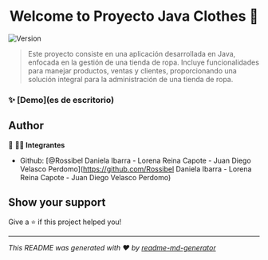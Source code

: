 <h1 align="center">Welcome to Proyecto Java Clothes 👋</h1>
<p>
  <img alt="Version" src="https://img.shields.io/badge/version-1.2-blue.svg?cacheSeconds=2592000" />
</p>

> Este proyecto consiste en una aplicación desarrollada en Java, enfocada en la gestión de una tienda de ropa. Incluye funcionalidades para manejar productos, ventas y clientes, proporcionando una solución integral para la administración de una tienda de ropa.

### ✨ [Demo](es de escritorio)

## Author

👤 **🧑‍💻 Integrantes**

* Github: [@Rossibel Daniela Ibarra - Lorena Reina Capote - Juan Diego Velasco Perdomo](https://github.com/Rossibel Daniela Ibarra - Lorena Reina Capote - Juan Diego Velasco Perdomo)

## Show your support

Give a ⭐️ if this project helped you!

***
_This README was generated with ❤️ by [readme-md-generator](https://github.com/kefranabg/readme-md-generator)_